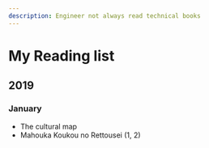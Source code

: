 ```yaml
---
description: Engineer not always read technical books
---
```


# My Reading list

## 2019

### January

* The cultural map
* Mahouka Koukou no Rettousei \(1, 2\)

